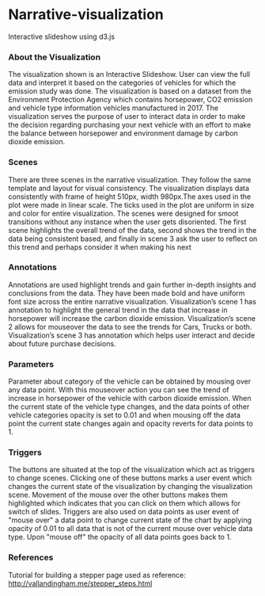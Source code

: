 # Narrative-visualization
Interactive slideshow using d3.js

### About the Visualization

The visualization shown is an Interactive Slideshow. User can view the full data and interpret it based on the categories of vehicles for which the emission study was done. The visualization is based on a dataset from the Environment Protection Agency which contains horsepower, CO2 emission and vehicle type information vehicles manufactured in 2017. The visualization serves the purpose of user to interact data in order to make the decision regarding purchasing your next vehicle with an effort to make the balance between horsepower and environment damage by carbon dioxide emission. 

### Scenes

There are three scenes in the narrative visualization. They follow the same template and layout for visual consistency. The visualization displays data consistently with frame of height 510px, width 980px.The axes used in the plot were made in linear scale. The ticks used in the plot are uniform in size and color for entire visualization. The scenes were designed for smoot transitions without any instance when the user gets disoriented. The first scene highlights the overall trend of the data, second shows the trend in the data being consistent based, and finally in scene 3 ask the user to reflect on this trend and perhaps consider it when making his next 

### Annotations

Annotations are used highlight trends and gain further in-depth insights and conclusions from the data. They have been made bold and have uniform font size across the entire narrative visualization. Visualization’s scene 1 has annotation to highlight the general trend in the data that increase in horsepower will increase the carbon dioxide emission. Visualization’s scene 2 allows for mouseover the data to see the trends for Cars, Trucks or both. Visualization’s scene 3 has annotation which helps user interact and decide about future purchase decisions. 

### Parameters

Parameter about category of the vehicle can be obtained by mousing over any data point. With this mouseover action you can see the trend of increase in horsepower of the vehicle with carbon dioxide emission. When the current state of the vehicle type changes, and the data points of other vehicle categories opacity is set to 0.01 and when mousing off the data point the current state changes again and opacity reverts for data points to 1.

### Triggers

The buttons are situated at the top of the visualization which act as triggers to change scenes. Clicking one of these buttons marks a user event which changes the current state of the visualization by changing the visualization scene. Movement of the mouse over the other buttons makes them highlighted which indicates that you can click on them which allows for switch of slides. Triggers are also used on data points as user event of "mouse over" a data point to change current state of the chart by applying opacity of 0.01 to all data that is not of the current mouse over vehicle data type. Upon "mouse off" the opacity of all data points goes back to 1. 


### References

Tutorial for building a stepper page used as reference:
http://vallandingham.me/stepper_steps.html



